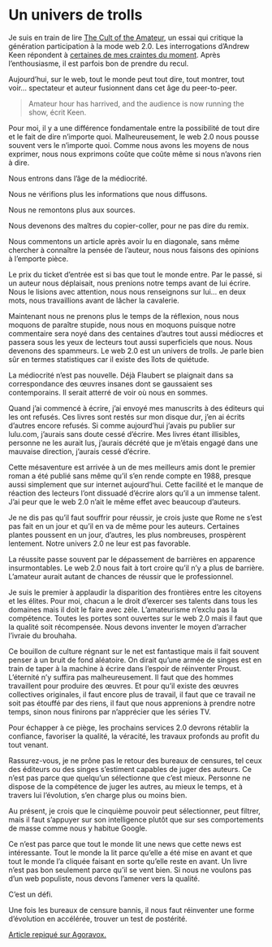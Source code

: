 # Un univers de trolls

Je suis en train de lire [The Cult of the Amateur](http://www.amazon.fr/Cult-Amateur-Internet-Killing-Culture/dp/0385520808/ref=sr_1_1), un essai qui critique la génération participation à la mode web 2.0. Les interrogations d’Andrew Keen répondent à [certaines de mes craintes du moment](https://tcrouzet.com/2007/07/09/hypercentralisation/). Après l’enthousiasme, il est parfois bon de prendre du recul.

Aujourd’hui, sur le web, tout le monde peut tout dire, tout montrer, tout voir… spectateur et auteur fusionnent dans cet âge du peer-to-peer.

> Amateur hour has harrived, and the audience is now running the show, écrit Keen.

Pour moi, il y a une différence fondamentale entre la possibilité de tout dire et le fait de dire n’importe quoi. Malheureusement, le web 2.0 nous pousse souvent vers le n’importe quoi. Comme nous avons les moyens de nous exprimer, nous nous exprimons coûte que coûte même si nous n’avons rien à dire.

Nous entrons dans l’âge de la médiocrité.

Nous ne vérifions plus les informations que nous diffusons.

Nous ne remontons plus aux sources.

Nous devenons des maîtres du copier-coller, pour ne pas dire du remix.

Nous commentons un article après avoir lu en diagonale, sans même chercher à connaître la pensée de l’auteur, nous nous faisons des opinions à l’emporte pièce.

Le prix du ticket d’entrée est si bas que tout le monde entre. Par le passé, si un auteur nous déplaisait, nous prenions notre temps avant de lui écrire. Nous le lisions avec attention, nous nous renseignons sur lui… en deux mots, nous travaillions avant de lâcher la cavalerie.

Maintenant nous ne prenons plus le temps de la réflexion, nous nous moquons de paraître stupide, nous nous en moquons puisque notre commentaire sera noyé dans des centaines d’autres tout aussi médiocres et passera sous les yeux de lecteurs tout aussi superficiels que nous. Nous devenons des spammeurs. Le web 2.0 est un univers de trolls. Je parle bien sûr en termes statistiques car il existe des îlots de quiétude.

La médiocrité n’est pas nouvelle. Déjà Flaubert se plaignait dans sa correspondance des œuvres insanes dont se gaussaient ses contemporains. Il serait atterré de voir où nous en sommes.

Quand j’ai commencé à écrire, j’ai envoyé mes manuscrits à des éditeurs qui les ont refusés. Ces livres sont restés sur mon disque dur, j’en ai écrits d’autres encore refusés. Si comme aujourd’hui j’avais pu publier sur lulu.com, j’aurais sans doute cessé d’écrire. Mes livres étant illisibles, personne ne les aurait lus, j’aurais décrété que je m’étais engagé dans une mauvaise direction, j’aurais cessé d’écrire.

Cette mésaventure est arrivée à un de mes meilleurs amis dont le premier roman a été publié sans même qu’il s’en rende compte en 1988, presque aussi simplement que sur internet aujourd’hui. Cette facilité et le manque de réaction des lecteurs l’ont dissuadé d’écrire alors qu’il a un immense talent. J’ai peur que le web 2.0 n’ait le même effet avec beaucoup d’auteurs.

Je ne dis pas qu’il faut souffrir pour réussir, je crois juste que Rome ne s’est pas fait en un jour et qu’il en va de même pour les auteurs. Certaines plantes poussent en un jour, d’autres, les plus nombreuses, prospèrent lentement. Notre univers 2.0 ne leur est pas favorable.

La réussite passe souvent par le dépassement de barrières en apparence insurmontables. Le web 2.0 nous fait à tort croire qu’il n’y a plus de barrière. L’amateur aurait autant de chances de réussir que le professionnel.

Je suis le premier à applaudir la disparition des frontières entre les citoyens et les élites. Pour moi, chacun a le droit d’exercer ses talents dans tous les domaines mais il doit le faire avec zèle. L’amateurisme n’exclu pas la compétence. Toutes les portes sont ouvertes sur le web 2.0 mais il faut que la qualité soit récompensée. Nous devons inventer le moyen d’arracher l’ivraie du brouhaha.

Ce bouillon de culture régnant sur le net est fantastique mais il fait souvent penser à un bruit de fond aléatoire. On dirait qu’une armée de singes est en train de taper à la machine à écrire dans l’espoir de réinventer Proust. L’éternité n’y suffira pas malheureusement. Il faut que des hommes travaillent pour produire des œuvres. Et pour qu’il existe des œuvres collectives originales, il faut encore plus de travail, il faut que ce travail ne soit pas étouffé par des riens, il faut que nous apprenions à prendre notre temps, sinon nous finirons par n’apprécier que les séries TV.

Pour échapper à ce piège, les prochains services 2.0 devrons rétablir la confiance, favoriser la qualité, la véracité, les travaux profonds au profit du tout venant.

Rassurez-vous, je ne prône pas le retour des bureaux de censures, tel ceux des éditeurs ou des singes s’estiment capables de juger des auteurs. Ce n’est pas parce que quelqu’un sélectionne que c’est mieux. Personne ne dispose de la compétence de juger les autres, au mieux le temps, et à travers lui l’évolution, s’en charge plus ou moins bien.

Au présent, je crois que le cinquième pouvoir peut sélectionner, peut filtrer, mais il faut s’appuyer sur son intelligence plutôt que sur ses comportements de masse comme nous y habitue Google.

Ce n’est pas parce que tout le monde lit une news que cette news est intéressante. Tout le monde la lit parce qu’elle a été mise en avant et que tout le monde l’a cliquée faisant en sorte qu’elle reste en avant. Un livre n’est pas bon seulement parce qu’il se vent bien. Si nous ne voulons pas d’un web populiste, nous devons l’amener vers la qualité.

C’est un défi.

Une fois les bureaux de censure bannis, il nous faut réinventer une forme d’évolution en accélérée, trouver un test de postérité.

[ Article repiqué sur Agoravox.](http://www.agoravox.fr/article.php3?id_article=26836)